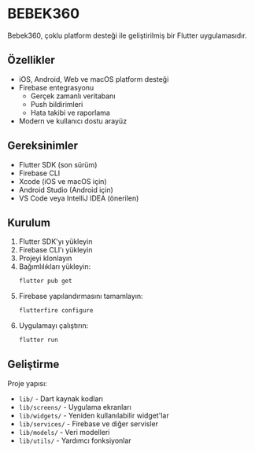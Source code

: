 # BEBEK360

Bebek360, çoklu platform desteği ile geliştirilmiş bir Flutter uygulamasıdır.

## Özellikler

- iOS, Android, Web ve macOS platform desteği
- Firebase entegrasyonu
  - Gerçek zamanlı veritabanı
  - Push bildirimleri
  - Hata takibi ve raporlama
- Modern ve kullanıcı dostu arayüz

## Gereksinimler

- Flutter SDK (son sürüm)
- Firebase CLI
- Xcode (iOS ve macOS için)
- Android Studio (Android için)
- VS Code veya IntelliJ IDEA (önerilen)

## Kurulum

1. Flutter SDK'yı yükleyin
2. Firebase CLI'ı yükleyin
3. Projeyi klonlayın
4. Bağımlılıkları yükleyin:
   ```bash
   flutter pub get
   ```
5. Firebase yapılandırmasını tamamlayın:
   ```bash
   flutterfire configure
   ```
6. Uygulamayı çalıştırın:
   ```bash
   flutter run
   ```

## Geliştirme

Proje yapısı:
- `lib/` - Dart kaynak kodları
- `lib/screens/` - Uygulama ekranları
- `lib/widgets/` - Yeniden kullanılabilir widget'lar
- `lib/services/` - Firebase ve diğer servisler
- `lib/models/` - Veri modelleri
- `lib/utils/` - Yardımcı fonksiyonlar

